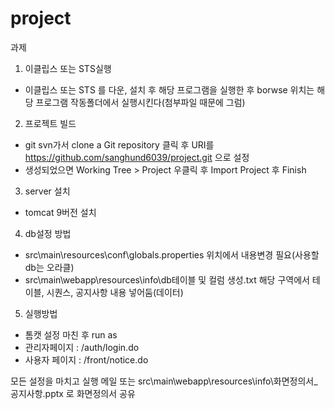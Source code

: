 # project
과제

1. 이클립스 또는 STS실행 
  - 이클립스 또는 STS 를 다운, 설치 후 해당 프로그램을 실행한 후 borwse 위치는 해당 프로그램 작동폴더에서 실행시킨다(첨부파일 때문에 그럼)

2. 프로젝트 빌드
  - git svn가서 clone a Git repository 클릭 후 URI를 https://github.com/sanghund6039/project.git 으로 설정
  - 생성되었으면 Working Tree > Project 우클릭 후 Import Project 후 Finish

3. server 설치
  - tomcat 9버전 설치

4. db설정 방법
  - src\main\resources\conf\globals.properties 위치에서 내용변경 필요(사용할 db는 오라클)
  - src\main\webapp\resources\info\db테이블 및 컬럼 생성.txt 해당 구역에서 테이블, 시퀀스, 공지사항 내용 넣어둠(데이터)

5. 실행방법
  - 톰캣 설정 마친 후 run as 
  - 관리자페이지 : /auth/login.do
  - 사용자 페이지 : /front/notice.do

모든 설정을 마치고 실행
메일 또는 src\main\webapp\resources\info\화면정의서_공지사항.pptx 로 화면정의서 공유

